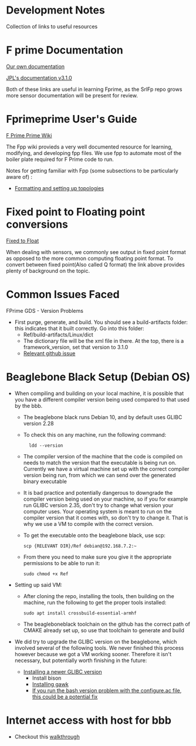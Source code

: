 # Development Notes

Collection of links to useful resources

# F prime Documentation

[Our own documentation](https://github.com/CU-SRL/srlFp/blob/documentation/docs/UsersGuide/api/c%2B%2B/latex/refman.pdf)

[JPL's documentation v3.1.0](https://nasa.github.io/fprime/v3.1.0/UsersGuide/guide.html)

Both of these links are useful in learning Fprime, as the SrlFp repo grows more sensor documentation will be present for review. 

# Fprimeprime User's Guide

[F Prime Prime Wiki](https://fprime-community.github.io/fpp/fpp-users-guide.html)

The Fpp wiki provieds a very well documented resource for learning, modifying, and developing fpp files. We use fpp to automate most of the boiler plate required for F Prime code to run.

Notes for getting familiar with Fpp (some subsections to be particularly aware of) :
 - [Formatting and setting up topologies](https://fprime-community.github.io/fpp/fpp-users-guide.html#Defining-Topologies_Connection-Graphs)


# Fixed point to Floating point conversions

[Fixed to Float](https://embeddedartistry.com/blog/2018/07/12/simple-fixed-point-conversion-in-c/)

When dealing with sensors, we commonly see output in fixed point format as opposed to the more common computing floating point format. To convert between fixed point(Also called Q format) the link above provides plenty of background on the topic.

# Common Issues Faced

FPrime GDS - Version Problems
 - First purge, generate, and build. You should see a build-artifacts folder: this indicates that it built correctly. Go into this folder:
    - Ref/build-artifacts/Linux/dict
    - The dictionary file will be the xml file in there. At the top, there is a framework_version, set that version to 3.1.0
    - [Relevant github issue](https://github.com/nasa/fprime/issues/1456)

# Beaglebone Black Setup (Debian OS)
- When compiling and building on your local machine, it is possible that you have a different compiler version being used compared to that used by the bbb.
    - The beaglebone black runs Debian 10, and by default uses GLIBC version 2.28
    - To check this on any machine, run the following command:

            ldd --version

    - The compiler version of the machine that the code is compiled on needs to match the version that the executable is being run on. Currently we have a virtual machine set up with the correct compiler version being run, from which we can send over the generated binary executable
    - It is bad practice and potentially dangerous to downgrade the compiler version being used on your machine, so if you for example run GLIBC version 2.35, don't try to change what version your computer uses. Your operating system is meant to run on the compiler version that it comes with, so don't try to change it. That is why we use a VM to compile with the correct version.
    - To get the executable onto the beaglebone black, use scp:

        ```shell
        scp {RELEVANT DIR}/Ref debian@192.168.7.2:~
        ```
    
    - From there you need to make sure you give it the appropriate permissions to be able to run it:

        ```shell
        sudo chmod +x Ref
        ```

- Setting up said VM:
    - After cloning the repo, installing the tools, then building on the machine, run the following to get the proper tools installed:

        ```shell
        sudo apt install crossbuild-essential-armhf
        ```

    - The beagleboneblack toolchain on the github has the correct path of CMAKE already set up, so use that toolchain to generate and build


- We did try to upgrade the GLIBC version on the beaglebone, which involved several of the following tools. We never finished this process however because we got a VM working sooner. Therefore it isn't necessary, but potentially worth finishing in the future:
    - [Installing a newer GLIBC version](https://stackoverflow.com/questions/10412684/how-to-compile-my-own-glibc-c-standard-library-from-source-and-use-it)
        - Install bison
        - [Installing gawk](https://installati.one/debian/10/gawk/)
        - [If you run the bash version problem with the configure.ac file, this could be a potential fix](https://github.com/pfalcon/esp-open-sdk/issues/365)


# Internet access with host for bbb

- Checkout this [walkthrough](internet-sharaing-usb.md)
